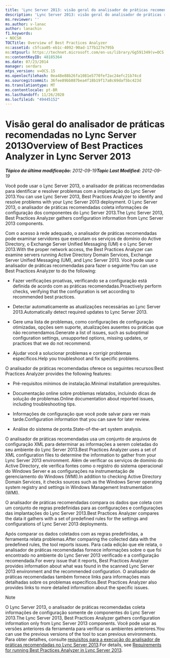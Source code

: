 ```yaml
---
title: 'Lync Server 2013: visão geral do analisador de práticas recomendadas'
description: 'Lync Server 2013: visão geral do analisador de práticas recomendadas.'
ms.reviewer: ''
ms.author: v-lanac
author: lanachin
f1.keywords:
- NOCSH
TOCTitle: Overview of Best Practices Analyzer
ms:assetid: c5fcaa05-eb1c-4092-90ad-177b127e795b
ms:mtpsurl: https://technet.microsoft.com/en-us/library/Gg591349(v=OCS.15)
ms:contentKeyID: 48185364
ms.date: 07/23/2014
manager: serdars
mtps_version: v=OCS.15
ms.openlocfilehash: 0ea48e88b26fa1081e5770fef2ac24efc21b74cd
ms.sourcegitcommit: 36fee89bb887bea4f18b19f17a8c69daf5bc423d
ms.translationtype: MT
ms.contentlocale: pt-BR
ms.lasthandoff: 11/26/2020
ms.locfileid: "49445152"
---
```

# <a name="overview-of-best-practices-analyzer-in-lync-server-2013"></a><span data-ttu-id="48558-103">Visão geral do analisador de práticas recomendadas no Lync Server 2013</span><span class="sxs-lookup"><span data-stu-id="48558-103">Overview of Best Practices Analyzer in Lync Server 2013</span></span>

<div data-xmlns="http://www.w3.org/1999/xhtml">

<div class="topic" data-xmlns="http://www.w3.org/1999/xhtml" data-msxsl="urn:schemas-microsoft-com:xslt" data-cs="https://msdn.microsoft.com/">

<div data-asp="https://msdn2.microsoft.com/asp">



</div>

<div id="mainSection">

<div id="mainBody"><span data-ttu-id="48558-104">

<span> </span></span><span class="sxs-lookup"><span data-stu-id="48558-104">

<span> </span></span></span>

<span data-ttu-id="48558-105">_**Tópico da última modificação:** 2012-09-19_</span><span class="sxs-lookup"><span data-stu-id="48558-105">_**Topic Last Modified:** 2012-09-19_</span></span>

<span data-ttu-id="48558-106">Você pode usar o Lync Server 2013, o analisador de práticas recomendadas para identificar e resolver problemas com a implantação do Lync Server 2013.</span><span class="sxs-lookup"><span data-stu-id="48558-106">You can use Lync Server 2013, Best Practices Analyzer to identify and resolve problems with your Lync Server 2013 deployment.</span></span> <span data-ttu-id="48558-107">O Lync Server 2013, o analisador de práticas recomendadas coleta informações de configuração dos componentes do Lync Server 2013.</span><span class="sxs-lookup"><span data-stu-id="48558-107">The Lync Server 2013, Best Practices Analyzer gathers configuration information from Lync Server 2013 components.</span></span>

<span data-ttu-id="48558-108">Com o acesso à rede adequado, o analisador de práticas recomendadas pode examinar servidores que executam os serviços de domínio do Active Directory, o Exchange Server Unified Messaging (UM) e o Lync Server 2013.</span><span class="sxs-lookup"><span data-stu-id="48558-108">With the proper network access, the Best Practices Analyzer can examine servers running Active Directory Domain Services, Exchange Server Unified Messaging (UM), and Lync Server 2013.</span></span> <span data-ttu-id="48558-109">Você pode usar o analisador de práticas recomendadas para fazer o seguinte:</span><span class="sxs-lookup"><span data-stu-id="48558-109">You can use Best Practices Analyzer to do the following:</span></span>

  - <span data-ttu-id="48558-110">Fazer verificações proativas, verificando se a configuração está definida de acordo com as práticas recomendadas.</span><span class="sxs-lookup"><span data-stu-id="48558-110">Proactively perform checks, verifying that the configuration is set according to recommended best practices.</span></span>

  - <span data-ttu-id="48558-111">Detectar automaticamente as atualizações necessárias ao Lync Server 2013.</span><span class="sxs-lookup"><span data-stu-id="48558-111">Automatically detect required updates to Lync Server 2013.</span></span>

  - <span data-ttu-id="48558-112">Gere uma lista de problemas, como configurações de configuração otimizadas, opções sem suporte, atualizações ausentes ou práticas que não recomendamos.</span><span class="sxs-lookup"><span data-stu-id="48558-112">Generate a list of issues, such as suboptimal configuration settings, unsupported options, missing updates, or practices that we do not recommend.</span></span>

  - <span data-ttu-id="48558-113">Ajudar você a solucionar problemas e corrigir problemas específicos.</span><span class="sxs-lookup"><span data-stu-id="48558-113">Help you troubleshoot and fix specific problems.</span></span>

<span data-ttu-id="48558-114">O analisador de práticas recomendadas oferece os seguintes recursos:</span><span class="sxs-lookup"><span data-stu-id="48558-114">Best Practices Analyzer provides the following features:</span></span>

  - <span data-ttu-id="48558-115">Pré-requisitos mínimos de instalação.</span><span class="sxs-lookup"><span data-stu-id="48558-115">Minimal installation prerequisites.</span></span>

  - <span data-ttu-id="48558-116">Documentação online sobre problemas relatados, incluindo dicas de solução de problemas.</span><span class="sxs-lookup"><span data-stu-id="48558-116">Online documentation about reported issues, including troubleshooting tips.</span></span>

  - <span data-ttu-id="48558-117">Informações de configuração que você pode salvar para ver mais tarde.</span><span class="sxs-lookup"><span data-stu-id="48558-117">Configuration information that you can save for later review.</span></span>

  - <span data-ttu-id="48558-118">Análise do sistema de ponta.</span><span class="sxs-lookup"><span data-stu-id="48558-118">State-of-the-art system analysis.</span></span>

<span data-ttu-id="48558-119">O analisador de práticas recomendadas usa um conjunto de arquivos de configuração XML para determinar as informações a serem coletadas do seu ambiente do Lync Server 2013.</span><span class="sxs-lookup"><span data-stu-id="48558-119">Best Practices Analyzer uses a set of XML configuration files to determine the information to gather from your Lync Server 2013 environment.</span></span> <span data-ttu-id="48558-120">Além de verificar os serviços de domínio do Active Directory, ele verifica fontes como o registro do sistema operacional do Windows Server e as configurações na instrumentação de gerenciamento do Windows (WMI).</span><span class="sxs-lookup"><span data-stu-id="48558-120">In addition to checking Active Directory Domain Services, it checks sources such as the Windows Server operating system registry and settings in Windows Management Instrumentation (WMI).</span></span>

<span data-ttu-id="48558-121">O analisador de práticas recomendadas compara os dados que coleta com um conjunto de regras predefinidas para as configurações e configurações das implantações do Lync Server 2013.</span><span class="sxs-lookup"><span data-stu-id="48558-121">Best Practices Analyzer compares the data it gathers with a set of predefined rules for the settings and configurations of Lync Server 2013 deployments.</span></span>

<span data-ttu-id="48558-122">Após comparar os dados coletados com as regras predefinidas, a ferramenta relata problemas.</span><span class="sxs-lookup"><span data-stu-id="48558-122">After comparing the collected data with the predefined rules, the tool reports issues.</span></span> <span data-ttu-id="48558-123">Para cada edição que ele relata, o analisador de práticas recomendadas fornece informações sobre o que foi encontrado no ambiente do Lync Server 2013 verificado e a configuração recomendada.</span><span class="sxs-lookup"><span data-stu-id="48558-123">For every issue that it reports, Best Practices Analyzer provides information about what was found in the scanned Lync Server 2013 environment and the recommended configuration.</span></span> <span data-ttu-id="48558-124">O analisador de práticas recomendadas também fornece links para informações mais detalhadas sobre os problemas específicos.</span><span class="sxs-lookup"><span data-stu-id="48558-124">Best Practices Analyzer also provides links to more detailed information about the specific issues.</span></span>

<div>


> [!NOTE]  
> <span data-ttu-id="48558-125">O Lync Server 2013, o analisador de práticas recomendadas coleta informações de configuração somente de componentes do Lync Server 2013.</span><span class="sxs-lookup"><span data-stu-id="48558-125">The Lync Server 2013, Best Practices Analyzer gathers configuration information only from Lync Server 2013 components.</span></span> <span data-ttu-id="48558-126">Você pode usar as versões anteriores da ferramenta para verificar os ambientes anteriores.</span><span class="sxs-lookup"><span data-stu-id="48558-126">You can use the previous versions of the tool to scan previous environments.</span></span> <span data-ttu-id="48558-127">Para obter detalhes, consulte <A href="lync-server-2013-requirements-for-running-best-practices-analyzer.md">requisitos para a execução do analisador de práticas recomendadas no Lync Server 2013</A>.</span><span class="sxs-lookup"><span data-stu-id="48558-127">For details, see <A href="lync-server-2013-requirements-for-running-best-practices-analyzer.md">Requirements for running Best Practices Analyzer in Lync Server 2013</A>.</span></span>



<span data-ttu-id="48558-128"></div>

</div>

<span> </span>

</div>

</div>

</span><span class="sxs-lookup"><span data-stu-id="48558-128"></div>

</div>

<span> </span>

</div>

</div>

</span></span></div>

